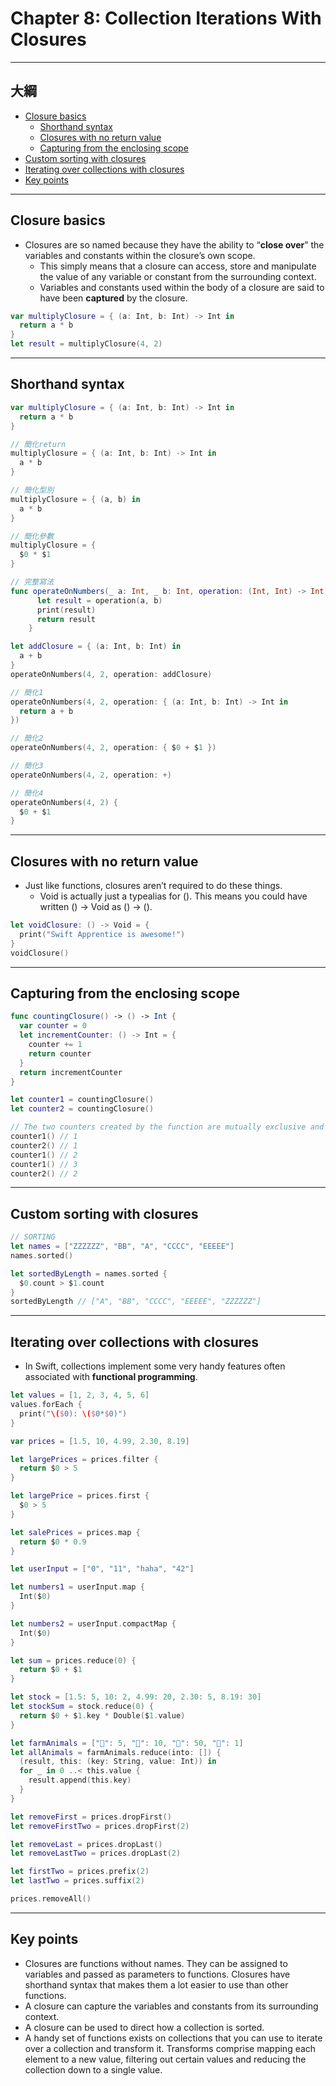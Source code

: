 # Chapter 8: Collection Iterations With Closures 

------

## 大綱

- [Closure basics](#1)
  - [Shorthand syntax](#2)
  - [Closures with no return value](#3)
  - [Capturing from the enclosing scope](#4)
- [Custom sorting with closures](#5)
- [Iterating over collections with closures](#6)
- [Key points](#7)

------

<h2 id="1">Closure basics</h2>

- Closures are so named because they have the ability to “**close over**” the variables and constants within the closure’s own scope. 
  - This simply means that a closure can access, store and manipulate the value of any variable or constant from the surrounding context. 
  - Variables and constants used within the body of a closure are said to have been **captured** by the closure.

```swift
var multiplyClosure = { (a: Int, b: Int) -> Int in
  return a * b
}
let result = multiplyClosure(4, 2)
```



------

<h2 id="2">Shorthand syntax</h2>

```swift
var multiplyClosure = { (a: Int, b: Int) -> Int in
  return a * b
}

// 簡化return
multiplyClosure = { (a: Int, b: Int) -> Int in
  a * b
}

// 簡化型別
multiplyClosure = { (a, b) in
  a * b
}

// 簡化參數
multiplyClosure = {
  $0 * $1
}
```

```swift
// 完整寫法
func operateOnNumbers(_ a: Int, _ b: Int, operation: (Int, Int) -> Int) -> Int {
      let result = operation(a, b)
      print(result)
      return result
    }

let addClosure = { (a: Int, b: Int) in
  a + b
}
operateOnNumbers(4, 2, operation: addClosure)

// 簡化1
operateOnNumbers(4, 2, operation: { (a: Int, b: Int) -> Int in
  return a + b
})

// 簡化2
operateOnNumbers(4, 2, operation: { $0 + $1 })

// 簡化3
operateOnNumbers(4, 2, operation: +)

// 簡化4
operateOnNumbers(4, 2) {
  $0 + $1
}
```



------

<h2 id="3">Closures with no return value</h2>

- Just like functions, closures aren’t required to do these things.
  - Void is actually just a typealias for (). This means you could have written () -> Void as () -> (). 


```swift
let voidClosure: () -> Void = {
  print("Swift Apprentice is awesome!")
}
voidClosure()
```

------

<h2 id="4">Capturing from the enclosing scope</h2>

```swift
func countingClosure() -> () -> Int {
  var counter = 0
  let incrementCounter: () -> Int = {
    counter += 1
    return counter
  }
  return incrementCounter
}

let counter1 = countingClosure()
let counter2 = countingClosure()

// The two counters created by the function are mutually exclusive and count independently
counter1() // 1
counter2() // 1
counter1() // 2
counter1() // 3
counter2() // 2
```



------

<h2 id="5">Custom sorting with closures</h2>

```swift
// SORTING
let names = ["ZZZZZZ", "BB", "A", "CCCC", "EEEEE"]
names.sorted()

let sortedByLength = names.sorted {
  $0.count > $1.count
}
sortedByLength // ["A", "BB", "CCCC", "EEEEE", "ZZZZZZ"]
```

------

<h2 id="6">Iterating over collections with closures</h2>

- In Swift, collections implement some very handy features often associated with **functional programming**.

```swift
let values = [1, 2, 3, 4, 5, 6]
values.forEach {
  print("\($0): \($0*$0)")
}

var prices = [1.5, 10, 4.99, 2.30, 8.19]

let largePrices = prices.filter {
  return $0 > 5
}

let largePrice = prices.first {
  $0 > 5
}

let salePrices = prices.map {
  return $0 * 0.9
}

let userInput = ["0", "11", "haha", "42"]

let numbers1 = userInput.map {
  Int($0)
}

let numbers2 = userInput.compactMap {
  Int($0)
}

let sum = prices.reduce(0) {
  return $0 + $1
}

let stock = [1.5: 5, 10: 2, 4.99: 20, 2.30: 5, 8.19: 30]
let stockSum = stock.reduce(0) {
  return $0 + $1.key * Double($1.value)
}

let farmAnimals = ["🐎": 5, "🐄": 10, "🐑": 50, "🐶": 1]
let allAnimals = farmAnimals.reduce(into: []) {
  (result, this: (key: String, value: Int)) in
  for _ in 0 ..< this.value {
    result.append(this.key)
  }
}

let removeFirst = prices.dropFirst()
let removeFirstTwo = prices.dropFirst(2)

let removeLast = prices.dropLast()
let removeLastTwo = prices.dropLast(2)

let firstTwo = prices.prefix(2)
let lastTwo = prices.suffix(2)

prices.removeAll()
```

------

<h2 id="7">Key points</h2>

- Closures are functions without names. They can be assigned to variables and passed as parameters to functions.
  Closures have shorthand syntax that makes them a lot easier to use than other functions.
- A closure can capture the variables and constants from its surrounding context.
- A closure can be used to direct how a collection is sorted.
- A handy set of functions exists on collections that you can use to iterate over a collection and transform it. Transforms comprise mapping each element to a new value, filtering out certain values and reducing the collection down to a single value.
